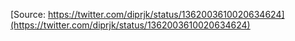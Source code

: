 [Source: https://twitter.com/diprjk/status/1362003610020634624](https://twitter.com/diprjk/status/1362003610020634624)
